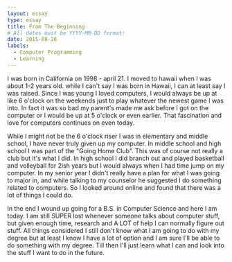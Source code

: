 ```yaml
---
layout: essay
type: essay
title: From The Beginning
# All dates must be YYYY-MM-DD format!
date: 2015-08-26
labels:
  - Computer Programming
  - Learning
---
```


I was born in California on 1998 - april 21. I moved to hawaii when I was about 1-2 years old. while I can't say I was born in Hawaii, I can at least say I was raised. Since I was young I loved computers, I would always be up at like 6 o'clock on the weekends just to play whatever the newest game I was into. In fact it was so bad my parent's made me ask before I got on the computer or I would be up at 5 o'clock or even earlier. That fascination and love for computers continues on even today.

While I might not be the 6 o'clock riser I was in elementary and middle school, I have never truly given up my computer. In middle school and high school I was part of the "Going Home Club". This was of course not really a club but it's what I did. In high school I did branch out and played basketball and volleyball for 2ish years but I would always when I had time jump on my computer. In my senior year I didn't really have a plan for what I was going to major in, and while talking to my counselor he suggested I do something related to computers. So I looked around online and found that there was a lot of things I could do.

In the end I wound up going for a B.S. in Computer Science and here I am today. I am still SUPER lost whenever someone talks about computer stuff,  but given enough time, research and A LOT of help I can normally figure out stuff. All things considered I still don't know what I am going to do with my degree but at least I know I have a lot of option and I am sure I'll be able to do something with my degree. Till then I'll just learn what I can and look into the stuff I want to do in the future.
